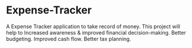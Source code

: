 # Expense-Tracker
A Expense Tracker application to take record of money.
This project will help to 
Increased awareness & improved financial decision-making. 
Better budgeting. Improved cash flow. Better tax planning. 
